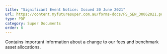 ```yaml
---
title: "Significant Event Notice: Issued 30 June 2021"
url: https://content.myfuturesuper.com.au/forms-docs/FS_SEN_30062021.pdf
type: PDF
category: Super Documents
order: 6
---
```

Contains important information about a change to our fees and benchmark asset allocations. 
